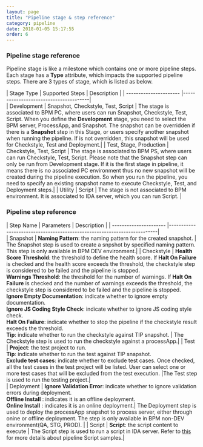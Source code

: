 ```yaml
---
layout: page
title: "Pipeline stage & step reference"
category: pipeline
date: 2018-01-05 15:17:55
order: 6
---
```

### Pipeline stage reference

Pipeline stage is like a milestone which contains one or more pipeline steps. Each stage has a **Type** attribute, which impacts the supported pipeline steps. There are 3 types of stage, which is listed as below.

  |   Stage Type        | Supported Steps                          |  Description |
  | ---------------------- |---------------------------------------|      
  | Development         | Snapshot, Checkstyle, Test, Script       | The stage is associated to BPM PC, where users can run Snapshot, Checkstyle, Test, Script. When you define the **Development** stage, you need to select the BPM server, ProcessApp, and Snapshot. The snapshot can be overridden if there is a **Snapshot** step in this Stage, or users specify another snapshot when running the pipeline. If is not overridden, this snapshot will be used for Checkstyle, Test and Deployment.|
  | Test, Stage, Production | Checkstyle, Test, Script             | The stage is associated to BPM PS, where users can run Checkstyle, Test, Script. Please note that the Snapshot step can only be run from Development stage. If it is the first stage in pipeline, it means there is no associated PC environment thus no new snapshot will be created during the pipeline execution. So when you run the pipeline, you need to specify an existing snapshot name to execute Checkstyle, Test, and Deployment steps.|
  | Utility         | Script                 | The stage is not associated to BPM environment. It is associated to IDA server, which you can run Script. |

### Pipeline step reference


  |   Step Name        | Parameters                          | Description                                                             |
  | ---------------------- |-------------------------------------------------------------------------|                                          
  | Snapshot             |   **Naming Pattern**: the naming pattern for the created snapshot. | The Snapshot step is used to create a snpshot by specified naming pattern. This step is only available in BPM DEV environment.|
  | Checkstyle             |   **Health Score Threshold**: the threshold to define the health score. If **Halt On Failure** is checked and the health score exceeds the threshold, the checkstyle step is considered to be failed and the pipeline is stopped. <br>**Warnings Threshold**: the threshold for the number of warnings. If **Halt On Failure** is checked and the number of warnings exceeds the threshold, the checkstyle step is considered to be failed and the pipeline is stopped.<br>**Ignore Empty Documentation**: indicate whether to ignore empty documentation.<br>**Ignore JS Coding Style Check**: indicate whether to ignore JS coding style check.<br>**Halt On Failure**: indicate whether to stop the pipeline if the checkstyle result exceeds the threshold.<br>**Tip**: indicate whether to run the checkstyle against TIP snapshot. | The Checkstyle step is used to run the checkstyle against a processApp.|
  | Test                  |  **Project**: the test project to run. <br>**Tip**: indicate whether to run the test against TIP snapshot. <br>**Exclude test cases**: indicate whether to exclude test cases. Once checked, all the test cases in the test project will be listed. User can select one or more test cases that will be excluded from the test execution. |The Test step is used to run the testing project.|     
  | Deployment             |  **Ignore Validation Error**: indicate whether to ignore validation errors during deployment.<br>**Offline Install** : indicates it is an offline deployment. <br>**Online Install** : indicates it is an online deployment.|  The Deployment step is used to deploy the processApp snapshot to process server, either through onine or offline deployment. The step is only available in BPM non-DEV environment(QA, STG, PROD). |
  | Script                   | **Script**: the script content to execute  |   The Script step is used to run a script in IDA server. Refer to [this] for more details about pipeline Script samples.|   

[this]: https://sdc-china.github.io/IDA-doc/pipeline/pipeline-script.html

